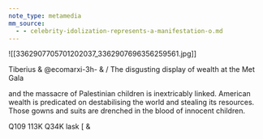 ```yaml
---
note_type: metamedia
mm_source:
  - - celebrity-idolization-represents-a-manifestation-o.md
---
```


![[3362907705701202037_3362907696356259561.jpg]]

Tiberius & @ecomarxi-3h- &
/ The disgusting display of wealth at the Met Gala

and the massacre of Palestinian children is
inextricably linked. American wealth is predicated
on destabilising the world and stealing its
resources. Those gowns and suits are drenched in
the blood of innocent children.

Q109 113K Q34K lask [ &


